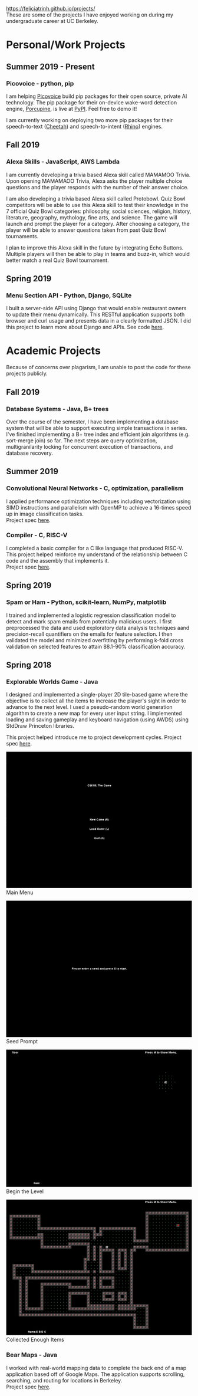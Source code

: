 https://feliciatrinh.github.io/projects/  
These are some of the projects I have enjoyed working on during my undergraduate career at UC Berkeley.

# Personal/Work Projects

## Summer 2019 - Present
### Picovoice - python, pip
I am helping [Picovoice](https://picovoice.ai/) build pip packages for their open source, private AI technology. The pip package for their on-device wake-word detection engine, [Porcupine](https://github.com/picovoice/porcupine), is live at [PyPI](https://pypi.org/project/pvporcupine/). Feel free to demo it!

I am currently working on deploying two more pip packages for their speech-to-text ([Cheetah](https://github.com/picovoice/cheetah)) and speech-to-intent ([Rhino](https://github.com/picovoice/rhino)) engines.

## Fall 2019
### Alexa Skills - JavaScript, AWS Lambda
I am currently developing a trivia based Alexa skill called MAMAMOO Trivia. Upon opening MAMAMAOO Trivia, Alexa asks the player multiple choice questions and the player responds with the number of their answer choice.

I am also developing a trivia based Alexa skill called Protobowl. Quiz Bowl competitors will be able to use this Alexa skill to test their knowledge in the 7 official Quiz Bowl categories: philosophy, social sciences, religion, history, literature, geography, mythology, fine arts, and science. The game will launch and prompt the player for a category. After choosing a category, the player will be able to answer questions taken from past Quiz Bowl tournaments.

I plan to improve this Alexa skill in the future by integrating Echo Buttons. Multiple players will then be able to play in teams and buzz-in, which would better match a real Quiz Bowl tournament.

## Spring 2019
### Menu Section API - Python, Django, SQLite
I built a server-side API using Django that would enable restaurant owners to update their menu dynamically. This RESTful application supports both browser and curl usage and presents data in a clearly formatted JSON. 
I did this project to learn more about Django and APIs.
See code [here](https://github.com/feliciatrinh/api-menu-section).

# Academic Projects
Because of concerns over plagarism, I am unable to post the code for these projects publicly.

## Fall 2019
### Database Systems - Java, B+ trees
Over the course of the semester, I have been implementing a database system that will be able to support executing simple transactions in series. I've finished implementing a B+ tree index and efficient join algorithms (e.g. sort-merge join) so far. The next steps are query optimization, multigranilarity locking for concurrent execution of transactions, and database recovery.

## Summer 2019
### Convolutional Neural Networks - C, optimization, parallelism  
I applied performance optimization techniques including vectorization using SIMD instructions and parallelism with OpenMP to achieve a 16-times speed up in image classification tasks.  
Project spec [here](https://inst.eecs.berkeley.edu/~cs61c/su19//projects/proj4/).  

### Compiler - C, RISC-V
I completed a basic compiler for a C like language that produced RISC-V. This project helped reinforce my understand of the relationship between C code and the assembly that implements it.  
Project spec [here](https://inst.eecs.berkeley.edu/~cs61c/su19//projects/proj2/).

## Spring 2019  
### Spam or Ham - Python, scikit-learn, NumPy, matplotlib  
I trained and implemented a logistic regression classification model to detect and mark spam emails from potentially malicious users. I first preprocessed the data and used exploratory data analysis techniques aand precision-recall quantifiers on the emails for feature selection. I then validated the model and minimized overfitting by performing k-fold cross validation on selected features to attain 88.1-90% classification accuracy.  

## Spring 2018
### Explorable Worlds Game - Java
I designed and implemented a single-player 2D tile-based game where the objective is to collect all the items to increase the player's sight in order to advance to the next level. I used a pseudo-random world generation algorithm to create a new map for every user input string. I implemented loading and saving gameplay and keyboard navigation (using AWDS) using StdDraw Princeton libraries.

This project helped introduce me to project development cycles.
Project spec [here](https://sp18.datastructur.es/materials/proj/proj2/proj2).  

![Main Menu](assets/images/main-menu.png)Main Menu

![Seed Prompt](assets/images/seed-prompt.png)Seed Prompt

![Begin the Level](assets/images/begin-level.png)Begin the Level

![Collected Items](assets/images/four-items.png)Collected Enough Items

### Bear Maps - Java
I worked with real-world mapping data to complete the back end of a map application based off of Google Maps. The application supports scrolling, searching, and routing for locations in Berkeley.  
Project spec [here](https://sp18.datastructur.es/materials/proj/proj3/proj3).
